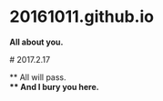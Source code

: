 # 20161011.github.io
**All about you.**





# 2017.2.17
 
** All will pass.**<br>
** And I bury you here.**
